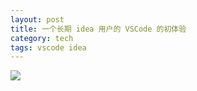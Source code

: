 ```yaml
---
layout: post
title: 一个长期 idea 用户的 VSCode 的初体验
category: tech
tags: vscode idea
---
```

![](https://cdn.kelu.org/blog/tags/vscode.jpg)

